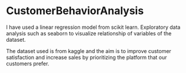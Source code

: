 # CustomerBehaviorAnalysis

I have used a linear regression model from scikit learn. 
Exploratory data analysis such as seaborn to visualize relationship of variables of the dataset.

The dataset used is from kaggle and the aim is to improve customer satisfaction and increase sales by prioritizing the platform that our customers prefer.
